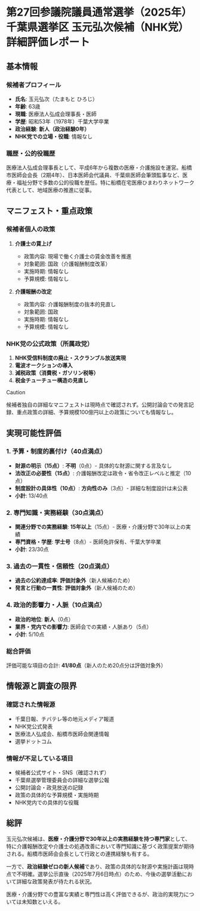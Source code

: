 # 第27回参議院議員通常選挙（2025年）千葉県選挙区 玉元弘次候補（NHK党）詳細評価レポート

## 基本情報

### 候補者プロフィール

- **氏名**: 玉元弘次（たまもと ひろじ）
- **年齢**: 63歳
- **現職**: 医療法人弘成会理事長・医師
- **学歴**: 昭和53年（1978年）千葉大学卒業
- **政治経験**: **新人（政治経験0年）**
- **NHK党での立場・役職**: 情報なし

### 職歴・公的役職歴

医療法人弘成会理事長として、平成6年から複数の医療・介護施設を運営。船橋市医師会会長（2期4年）、日本医師会代議員、千葉県医師会筆頭監事など、医療・福祉分野で多数の公的役職を歴任。特に船橋在宅医療ひまわりネットワーク代表として、地域医療の推進に従事。

## マニフェスト・重点政策

### 候補者個人の政策

1. **介護士の賃上げ**
   - 政策内容: 現場で働く介護士の賃金改善を推進
   - 対象範囲: 国政（介護報酬制度改革）
   - 実施時期: 情報なし
   - 予算規模: 情報なし

2. **介護報酬の改定**
   - 政策内容: 介護報酬制度の抜本的見直し
   - 対象範囲: 国政
   - 実施時期: 情報なし
   - 予算規模: 情報なし

### NHK党の公式政策（所属政党）

1. **NHK受信料制度の廃止・スクランブル放送実現**
2. **電波オークションの導入**
3. **減税政策（消費税・ガソリン税等）**
4. **税金チューチュー構造の見直し**

> [!CAUTION]
> 候補者独自の詳細なマニフェストは現時点で確認されず。公開討論会での発言記録、重点政策の詳細、予算規模100億円以上の政策についても情報なし。

## 実現可能性評価

### 1. 予算・制度的裏付け（40点満点）

- **財源の明示（15点）**: **不明**（0点）- 具体的な財源に関する言及なし
- **法改正の必要性（15点）**: 介護報酬改定は政令・省令改正レベルと推定（10点）
- **制度設計の具体性（10点）**: **方向性のみ**（3点）- 詳細な制度設計は未公表
- **小計**: 13/40点

### 2. 専門知識・実務経験（30点満点）

- **関連分野での実務経験**: **15年以上**（15点）- 医療・介護分野で30年以上の実績
- **専門資格・学歴**: **学士号**（8点）- 医師免許保有、千葉大学卒業
- **小計**: 23/30点

### 3. 過去の一貫性・信頼性（20点満点）

- **過去の公約達成率**: **評価対象外**（新人候補のため）
- **発言と行動の一貫性**: **評価対象外**（新人候補のため）

### 4. 政治的影響力・人脈（10点満点）

- **政治的地位**: **新人**（0点）
- **業界・党内での影響力**: 医師会での実績・人脈あり（5点）
- **小計**: 5/10点

### 総合評価

評価可能な項目の合計: **41/80点**（新人のため20点分は評価対象外）

## 情報源と調査の限界

### 確認された情報源

- 千葉日報、チバテレ等の地元メディア報道
- NHK党公式発表
- 医療法人弘成会、船橋市医師会関連情報
- 選挙ドットコム

### 情報が不足している項目

- 候補者公式サイト・SNS（確認されず）
- 千葉県選挙管理委員会の詳細な選挙公報
- 公開討論会・政見放送の記録
- 政策の具体的な予算規模・実施時期
- NHK党内での具体的な役職

## 総評

玉元弘次候補は、**医療・介護分野で30年以上の実務経験を持つ専門家**として、特に介護報酬改定や介護士の処遇改善において専門知識に基づく政策提案が期待される。船橋市医師会会長として行政との連携経験も有する。

一方で、**政治経験ゼロの新人候補**であり、政策の具体的な財源や実施計画は現時点で不明確。選挙公示直後（2025年7月6日時点）のため、今後の選挙活動において詳細な政策発表が待たれる状況。

医療・介護分野での豊富な実績と専門性は高く評価できるが、政治的実現力については未知数といえる。
